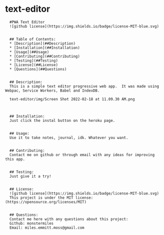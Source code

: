 # text-editor

      
      #PWA Text Editor
      ![github license](https://img.shields.io/badge/license-MIT-blue.svg)


      ## Table of Contents:
      * [Description](##Description) 
      * [Installation](##Installation)
      * [Usage](##Usage)
      * [Contributing](##Contributing)
      * [Testing](##Testing)
      * [License](##License)
      * [Questions](##Questions)


      ## Description:
      This is a simple text editor progressive web app.  It was made using Webpac, Service Workers, Babel and IndexDB. 

      text-editor/img/Screen Shot 2022-02-18 at 11.09.30 AM.png

      
      
      ## Installation:
      Just click the instal button on the heroku page. 

      
      ## Usage:
      Use it to take notes, journal, idk. Whatever you want. 


      ## Contributing:
      Contact me on github or through email with any ideas for improving this app. 

      
      ## Testing:
      Just give it a try!


      ## License:
      ![github license](https://img.shields.io/badge/license-MIT-blue.svg)
      This project is under the MIT license: (https://opensource.org/licenses/MIT)

      
      ## Questions:
      Contact me here with any questions about this project:
      Github: monstermiles
      Email: miles.emmitt.moss@gmail.com